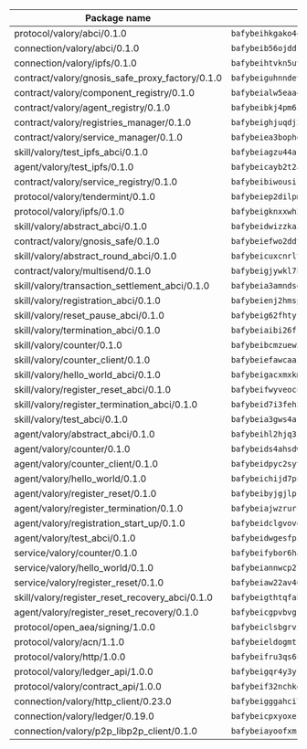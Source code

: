 | Package name                                                  | Package hash                                                  |
| ------------------------------------------------------------- | ------------------------------------------------------------- |
| protocol/valory/abci/0.1.0                                    | `bafybeihkgako44fzgurcv4hgbems4ptdtosae4lopnnr75eczb6kx3x2lm` |
| connection/valory/abci/0.1.0                                  | `bafybeib56ojddzexxbapowofypmpk6zeznqaumwgj7ftneb5ua6sk5k5vm` |
| connection/valory/ipfs/0.1.0                                  | `bafybeihtvkn5uv3ibumme7zzmrxx7iehc6lnjhil726h2jidpdzzjnd5ay` |
| contract/valory/gnosis_safe_proxy_factory/0.1.0               | `bafybeiguhnndevhp7iui65fhcezkunygdw2cwsofl4rcfzr2u2n6ql366q` |
| contract/valory/component_registry/0.1.0                      | `bafybeialw5eaa4v54s7i3sjsuy6d5k624quhxhziqntwq5hnz4g646sb7m` |
| contract/valory/agent_registry/0.1.0                          | `bafybeibkj4pm6ziqh2fl3xfsjiou4ibnxlipmvmqhgvc7xwpnaddbtxzli` |
| contract/valory/registries_manager/0.1.0                      | `bafybeighjuqdj2oq6tqckf7j3mqtighe7lpaahh7qt3sqxtbtjlur4tmj4` |
| contract/valory/service_manager/0.1.0                         | `bafybeiea3bophgb6ikqvpd7lzyluthlhoazbbrknvfncu4j7wbubfsrjeu` |
| skill/valory/test_ipfs_abci/0.1.0                             | `bafybeiagzu44akcbf3zdik4qtuhmswqwnptnf5ijbdoqcu4ds5vshuohli` |
| agent/valory/test_ipfs/0.1.0                                  | `bafybeicayb2t2ah6uwbpnju2r6saob57us2giuzleu55fvpdgx6mx35hwi` |
| contract/valory/service_registry/0.1.0                        | `bafybeibiwousikhaafhuyfbflz6s3f6vi4eqomqpnecfyqzvrpygwagd6q` |
| protocol/valory/tendermint/0.1.0                              | `bafybeiep2dilpmu3je4z2kq7yc7l6n7ax5knwfax2ufvmnflt3uj2wrbju` |
| protocol/valory/ipfs/0.1.0                                    | `bafybeigknxxwh2xts7ijbacils4a4cgq7jhcdvwahshbw22zw5hnncsfla` |
| skill/valory/abstract_abci/0.1.0                              | `bafybeidwizzka3qjotu35zzstoqunp3hjhkx6oojqnlwqsvd3qnjjpmusq` |
| contract/valory/gnosis_safe/0.1.0                             | `bafybeiefwo2ddyhjxcpy2rlchcubv6bj35e5x4kstxwfyvyvdvcpvcoe5q` |
| skill/valory/abstract_round_abci/0.1.0                        | `bafybeicuxcnrlturtp475h5qk42sy7zexpbm2doglcanvbjgnom4t6hqpa` |
| contract/valory/multisend/0.1.0                               | `bafybeigjywkl7hydjsrkogob3xebj2ifhqwmfhhxoeyrndzhhxi5u6amey` |
| skill/valory/transaction_settlement_abci/0.1.0                | `bafybeia3amndsda2ysuvymvdh64efyqveoiwzloz3m7jbltdqyrkpdmiuq` |
| skill/valory/registration_abci/0.1.0                          | `bafybeienj2hmspzaokgd43bholh5cx55jkwivojabsstzavz4u3m7khmei` |
| skill/valory/reset_pause_abci/0.1.0                           | `bafybeig62fhtyr6wynym6stoyljelxtlvldimqnbp2sjwj435y6pwuh2au` |
| skill/valory/termination_abci/0.1.0                           | `bafybeiaibi26fry2zixwdpdlh6x5wl2mo3hgte4azzrn262fqweo2mifvm` |
| skill/valory/counter/0.1.0                                    | `bafybeibcmzuew5lxd5dxpj6ri4wmuiqfkndz6kn4kl5cp65uflyq27pnmq` |
| skill/valory/counter_client/0.1.0                             | `bafybeiefawcaaiy4matry7m53k36kqy4uadtmtpuulatnt5afkezx6napa` |
| skill/valory/hello_world_abci/0.1.0                           | `bafybeigacxmxkmkcbiszvoeggth4c2br7qfr6didwg2ul7dxtc5keelsse` |
| skill/valory/register_reset_abci/0.1.0                        | `bafybeifwyveocn5jxrwz5apk5ercsqufsyngatxne4p33r3vxivi2rvc44` |
| skill/valory/register_termination_abci/0.1.0                  | `bafybeid7i3feh54tsvu63mmf74r36w7kokzqmvqqk6xz7v2bulvelfuxe4` |
| skill/valory/test_abci/0.1.0                                  | `bafybeia3gws4akcxbefklfosl727r4mliggkd55sh47c3h467dr4onmnim` |
| agent/valory/abstract_abci/0.1.0                              | `bafybeihl2hjq3zk4t5qxwm6s7bqipxzcqgfbceiqvlpq27thrfkdvlmhlq` |
| agent/valory/counter/0.1.0                                    | `bafybeids4ahsdw45zr7x3qw4g3lvx2hrvwxgkjxax2xd42ivpzych6lq4e` |
| agent/valory/counter_client/0.1.0                             | `bafybeidpyc2syvuv3px52gmeaismyhcn4xskbzts22frwlxrwioj53vh6i` |
| agent/valory/hello_world/0.1.0                                | `bafybeichijd7pnxbadrjxfucbwnvnromugxvomcgzbg6b6v3ajhjeassli` |
| agent/valory/register_reset/0.1.0                             | `bafybeibyjgjlpr2g76mn3vnwh73uwrxg2fs7jujztvof4dvhj3526mvqrq` |
| agent/valory/register_termination/0.1.0                       | `bafybeiajwzrurcq4f7k7lg5nz73kcwhmhlw63j6oo2pnevzv3zgxbzqity` |
| agent/valory/registration_start_up/0.1.0                      | `bafybeidclgvovehig4ub6idkkuoddomnnsrg4sqzq5a3azad7yt7emdz2q` |
| agent/valory/test_abci/0.1.0                                  | `bafybeidwgesfpizukr7hr4k3hmaw2aikcpvrj77bcojn7yevnvetjrry7q` |
| service/valory/counter/0.1.0                                  | `bafybeifybor6ha2wjo4vkkzkpifxfamat2ohmooozimiuwpgkkusxwxjwe` |
| service/valory/hello_world/0.1.0                              | `bafybeiannwcp2l64qmznlzbtq3gzidfop32d4kmywtsgcni45qbkjskjh4` |
| service/valory/register_reset/0.1.0                           | `bafybeiaw22av462imbrwwvxz7n3mfrxnaa6qi2zwprgbjdli6sk2qz2nlu` |
| skill/valory/register_reset_recovery_abci/0.1.0               | `bafybeigthtqfabtq3vwzdc2k456xbb4ubydt72cqzf2kfmzcujieeu5khi` |
| agent/valory/register_reset_recovery/0.1.0                    | `bafybeicgpvbvgkkmojubqt2sggqorz7doepdghho67oxzskp4xzhh3kh5u` |
| protocol/open_aea/signing/1.0.0                               | `bafybeiclsbgrviyxbmi2vex5ze3dhr7ywohrqedebx26jozayxvroqtegq` |
| protocol/valory/acn/1.1.0                                     | `bafybeieldogmtf3m4jdsvt4vvyay3jh54rjn3deasymfw43vz3o42vigmq` |
| protocol/valory/http/1.0.0                                    | `bafybeifru3qs6udfzprax7jxktbsuzn7immfvi3scgfspifq3zdxwkgvnm` |
| protocol/valory/ledger_api/1.0.0                              | `bafybeigqr4y3ykz3iulrcoqmji7hy3dxaoy7zmyyzff4ivpbubcpwdknai` |
| protocol/valory/contract_api/1.0.0                            | `bafybeif32nchkgn6yet7e5gt4auhf7lsahxnj4t36kxbw55p3gi7qpeuxq` |
| connection/valory/http_client/0.23.0                          | `bafybeigggahci7hq6tr3tyueatgkvgn73y4b3av2vk7vtr7jkeuwsqcteq` |
| connection/valory/ledger/0.19.0                               | `bafybeicpxyoxez7lperltamvikxu6vzk2lhqakbivce4nzywyzoqbxoogm` |
| connection/valory/p2p_libp2p_client/0.1.0                     | `bafybeiayoofxmj6z3pasn2akqj3udgq2ta2ar6mv6zoehstul2btvv3gqa` |
